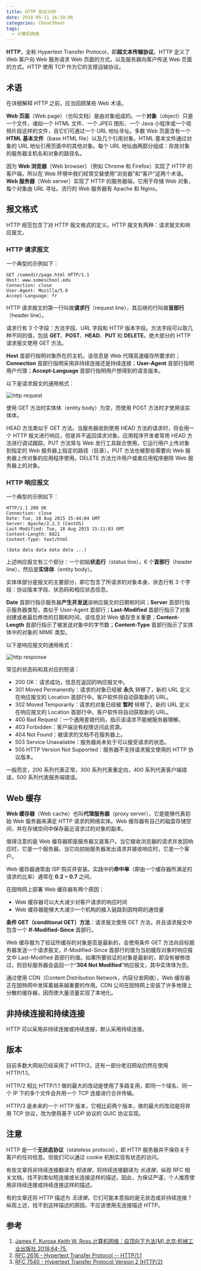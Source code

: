 ```yaml
---
title: HTTP 协议分析
date: 2018-05-11 16:39:06
categories: CheatSheet
tags:
  - 计算机网络
---
```


**HTTP**，全称 Hypertext Transfer Protocol，即**超文本传输协议**。HTTP 定义了 Web 客户向 Web 服务请求 Web 页面的方式，以及服务器向客户传送 Web 页面的方式。HTTP 使用 TCP 作为它的支撑运输协议。

## 术语

在详细解释 HTTP 之前，应当回顾某些 Web 术语。

**Web 页面**（Web page）（也叫文档）是由对象组成的。一个**对象**（object）只是一个文件，诸如一个 HTML 文件、一个 JPEG 图形、一个 Java 小程序或一个视频片段这样的文件，且它们可通过一个 URL 地址寻址。多数 Web 页面含有一个 **HTML 基本文件**（base HTML file）以及几个引用对象。HTML 基本文件通过对象的 URL 地址引用页面中的其他对象。每个 URL 地址由两部分组成：存放对象的服务器主机名和对象的路径名。

因为 **Web 浏览器**（Web browser）（例如 Chrome 和 Firefox）实现了 HTTP 的客户端，所以在 Web 环境中我们经常交替使用“浏览器”和“客户”这两个术语。**Web 服务器**（Web server）实现了 HTTP 的服务器端，它用于存储 Web 对象，每个对象由 URL 寻址。流行的 Web 服务器有 Apache 和 Nginx。

<!-- more -->

## 报文格式

HTTP 规范包含了对 HTTP 报文格式的定义。HTTP 报文有两种：请求报文和响应报文。

### HTTP 请求报文

一个典型的示例如下：

```text
GET /somedir/page.html HTTP/1.1
Host: www.someschool.edu
Connection: close
User-Agent: Mozilla/5.0
Accept-Language: fr
```

HTTP 请求报文的第一行叫做**请求行**（request line），其后继的行叫做**首部行**（header line）。

请求行有 3 个字段：方法字段、URL 字段和 HTTP 版本字段。方法字段可以取几种不同的值，包括 **GET**、**POST**、**HEAD**、**PUT** 和 **DELETE**。绝大部分的 HTTP 请求报文使用 GET 方法。

**Host** 首部行指明对象所在的主机，该信息是 Web 代理高速缓存所要求的；**Connection** 首部行指明采用非持续连接还是持续连接；**User-Agent** 首部行指明用户代理；**Accept-Language** 首部行指明用户想得到的语言版本。

以下是请求报文的通用格式：

![http request](/images/http-request.PNG)

使用 GET 方法时实体体（entity body）为空，而使用 POST 方法时才使用该实体体。

HEAD 方法类似于 GET 方法。当服务器收到使用 HEAD 方法的请求时，将会用一个 HTTP 报文进行响应，但是并不返回请求对象。应用程序开发者常用 HEAD 方法进行调试跟踪。PUT 方法常与 Web 发行工具联合使用，它运行用户上传对象到指定的 Web 服务器上指定的路径（目录）。PUT 方法也被那些需要向 Web 服务器上传对象的应用程序使用。DELETE 方法允许用户或者应用程序删除 Web 服务器上的对象。

### HTTP 响应报文

一个典型的示例如下：

```text
HTTP/1.1 200 OK
Connection: close
Date: Tue, 18 Aug 2015 15:44:04 GMT
Server: Apache/2.2.3 (CentOS)
Last-Modified: Tue, 18 Aug 2015 15:11:03 GMT
Content-Length: 6821
Content-Type: text/html

(data data data data data ...)
```

上述响应报文有三个部分：一个初始**状态行**（status line），6 个**首部行**（header line），然后是**实体体**（entity body）。

实体体部分是报文的主要部分，即它包含了所请求的对象本身。状态行有 3 个字段：协议版本字段、状态码和相应状态信息。

**Date** 首部行指示服务器**产生并发送**该响应报文的日期和时间；**Server** 首部行指示服务器类型，类似于 User-Agent 首部行；**Last-Modified** 首部行指示了对象创建或者最后修改的日期和时间，该信息对 Web 缓存至关重要；**Content-Length** 首部行指示了被发送对象中的字节数；**Content-Type** 首部行指示了实体体中的对象的 MIME 类型。

以下是响应报文的通用格式：

![http response](/images/http-response.PNG)

常见的状态码和其对应的短语：

- 200 OK：请求成功，信息在返回的响应报文中。
- 301 Moved Permanently：请求的对象已经被 **永久** 转移了，新的 URL 定义在响应报文的 Location 首部行中。客户软件将自动获取新的 URL。
- 302 Moved Temporarily：请求的对象已经被 **暂时** 转移了，新的 URL 定义在响应报文的 Location 首部行中。客户软件将自动获取新的 URL。
- 400 Bad Request：一个通用差错代码，指示该请求不能被服务器理解。
- 403 Forbidden：客户端没有权限访问此资源。
- 404 Not Found：被请求的文档不在服务器上。
- 503 Service Unavailable：服务器尚未处于可以接受请求的状态。
- 505 HTTP Version Not Supported：服务器不支持请求报文使用的 HTTP 协议版本。

一般而言，200 系列代表正常，300 系列代表重定向，400 系列代表客户端错误，500 系列代表服务端错误。

## Web 缓存

**Web 缓存器**（Web cache）也叫**代理服务器**（proxy server），它是能够代表初始 Web 服务器来满足 HTTP 请求的网络实体。Web 缓存器有自己的磁盘存储空间，并在存储空间中保存最近请求过的对象的副本。

值得注意的是 Web 缓存器即是服务器又是客户。当它接收浏览器的请求并发回响应时，它是一个服务器。当它向初始服务器发出请求并接收响应时，它是一个客户。

Web 缓存器通常由 ISP 购买并安装。实践中的**命中率**（即由一个缓存器所满足的请求的比率）通常在 **0.2 ~ 0.7** 之间。

在因特网上部署 Web 缓存器有两个原因：

- Web 缓存器可以大大减少对客户请求的响应时间
- Web 缓存器能够大大减少一个机构的接入链路到因特网的通信量

**条件 GET（conditional GET）方法**：请求报文使用 GET 方法，并且请求报文中包含一个 **If-Modified-Since** 首部行。

Web 缓存器为了验证所缓存的对象是否是最新的，会使用条件 GET 方法向目标服务器发送一个请求报文，If-Modified-Since 首部行的值为当初缓存对象时响应报文中 Last-Modified 首部行的值。如果所要验证的对象是最新的，即没有被修改过，则目标服务器会返回一个“**304 Not Modified**”响应报文，其中实体体为空。

通过使用 CDN（Content Distribution Network，内容分发网络），Web 缓存器正在因特网中发挥着越来越重要的作用。CDN 公司在因特网上安装了许多地理上分散的缓存器，因而使大量流量实现了本地化。

## 非持续连接和持续连接

HTTP 可以采用非持续连接或持续连接，默认采用持续连接。

## 版本

目前多数大网站已经采用了 HTTP/2，还有一部分老旧网站仍然在使用 HTTP/1.1。

HTTP/2 相比 HTTP/1.1 做的最大的改动是使用了多路复用，即同一个域名、同一个 IP 下的多个文件会共用一个 TCP 连接进行合并传输。

HTTP/3 是未来的一个 HTTP 版本，它相比前两个版本，做的最大的改动是将弃用 TCP 协议，改为使用基于 UDP 协议的 QUIC 协议实现。

## 注意

HTTP 是一个**无状态协议**（stateless protocol），即 HTTP 服务器并不保存关于客户的任何信息。但我们可以通过 cookie 机制实现有状态的访问。

有些文章将非持续连接翻译为 *短连接*，将持续连接翻译为 *长连接*，纵观 RFC 相关文档，找不到类似短连接或长连接这样的描述，因此，为保证严谨，个人推荐使用非持续连接或持续连接这样的描述。

有的文章还将 HTTP 描述为 *无连接*，它们可能本意指的是无状态或非持续连接？纵观上述，找不到这样描述的原因，不应该使用无连接描述 HTTP。

## 参考

1. [James F. Kurose,Keith W. Ross.计算机网络：自顶向下方法[M].北京:机械工业出版社,2018:64-75.](https://book.douban.com/subject/30280001/)
2. [RFC 2616 - Hypertext Transfer Protocol -- HTTP/1.1](https://tools.ietf.org/html/rfc2616)
3. [RFC 7540 - Hypertext Transfer Protocol Version 2 (HTTP/2)](https://tools.ietf.org/html/rfc7540)

